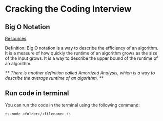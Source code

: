 # Cracking the Coding Interview

## Big O Notation

[Resources](https://docs.silver.dev/interview-ready/technical-fundamentals/ctci/big-o-notation)

Definition: Big O notation is a way to describe the efficiency of an algorithm. It is a measure of how quickly the runtime of an algorithm grows as the size of the input grows. It is a way to describe the upper bound of the runtime of an algorithm.

_** There is another definition called Amortized Analysis, which is a way to describe the average runtime of an algorithm. **_

## Run code in terminal

You can run the code in the terminal using the following command:

```bash
ts-node <folder>/<filename>.ts
```
